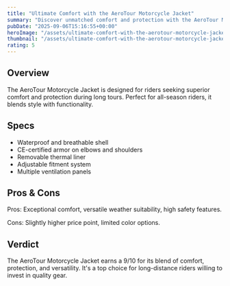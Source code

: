 ```yaml
---
title: "Ultimate Comfort with the AeroTour Motorcycle Jacket"
summary: "Discover unmatched comfort and protection with the AeroTour Motorcycle Jacket."
pubDate: "2025-09-06T15:16:55+00:00"
heroImage: "/assets/ultimate-comfort-with-the-aerotour-motorcycle-jacket-hero.jpg"
thumbnail: "/assets/ultimate-comfort-with-the-aerotour-motorcycle-jacket-thumb.jpg"
rating: 5
---
```


<h2>Overview</h2>
<p>The AeroTour Motorcycle Jacket is designed for riders seeking superior comfort and protection during long tours. Perfect for all-season riders, it blends style with functionality.</p>
<h2>Specs</h2>
<ul>
  <li>Waterproof and breathable shell</li>
  <li>CE-certified armor on elbows and shoulders</li>
  <li>Removable thermal liner</li>
  <li>Adjustable fitment system</li>
  <li>Multiple ventilation panels</li>
</ul>
<h2>Pros & Cons</h2>
<p>Pros: Exceptional comfort, versatile weather suitability, high safety features.</p>
<p>Cons: Slightly higher price point, limited color options.</p>
<h2>Verdict</h2>
<p>The AeroTour Motorcycle Jacket earns a 9/10 for its blend of comfort, protection, and versatility. It's a top choice for long-distance riders willing to invest in quality gear.</p>